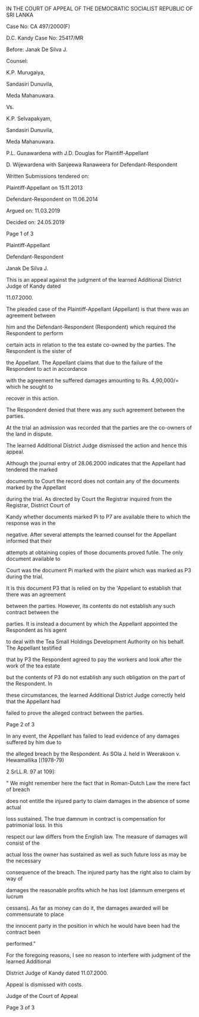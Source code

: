 IN THE COURT OF APPEAL OF THE DEMOCRATIC SOCIALIST REPUBLIC OF SRI LANKA

Case No: CA 497/2000(F)

D.C. Kandy Case No: 25417/MR

Before: Janak De Silva J.

Counsel:

K.P. Murugaiya,

Sandasiri Dunuvila,

Meda Mahanuwara.

Vs.

K.P. Selvapakyam,

Sandasiri Dunuvila,

Meda Mahanuwara.

P.L. Gunawardena with J.D. Douglas for Plaintiff-Appellant

D. Wijewardena with Sanjeewa Ranaweera for Defendant-Respondent

Written Submissions tendered on:

Plaintiff-Appellant on 15.11.2013

Defendant-Respondent on 11.06.2014

Argued on: 11.03.2019

Decided on: 24.05.2019

Page 1 of 3

Plaintiff-Appellant

Defendant-Respondent

Janak De Silva J.

This is an appeal against the judgment of the learned Additional District Judge of Kandy dated

11.07.2000.

The pleaded case of the Plaintiff-Appellant (Appellant) is that there was an agreement between

him and the Defendant-Respondent (Respondent) which required the Respondent to perform

certain acts in relation to the tea estate co-owned by the parties. The Respondent is the sister of

the Appellant. The Appellant claims that due to the failure of the Respondent to act in accordance

with the agreement he suffered damages amounting to Rs. 4,90,000/= which he sought to

recover in this action.

The Respondent denied that there was any such agreement between the parties.

At the trial an admission was recorded that the parties are the co-owners of the land in dispute.

The learned Additional District Judge dismissed the action and hence this appeal.

Although the journal entry of 28.06.2000 indicates that the Appellant had tendered the marked

documents to Court the record does not contain any of the documents marked by the Appellant

during the trial. As directed by Court the Registrar inquired from the Registrar, District Court of

Kandy whether documents marked Pi to P7 are available there to which the response was in the

negative. After several attempts the learned counsel for the Appellant informed that their

attempts at obtaining copies of those documents proved futile. The only document available to

Court was the document Pi marked with the plaint which was marked as P3 during the trial.

It is this document P3 that is relied on by the 'Appeliant to establish that there was an agreement

between the parties. However, its contents do not establish any such contract between the

parties. It is instead a document by which the Appellant appointed the Respondent as his agent

to deal with the Tea Small Holdings Development Authority on his behalf. The Appellant testified

that by P3 the Respondent agreed to pay the workers and look after the work of the tea estate

but the contents of P3 do not establish any such obligation on the part of the Respondent. In

these circumstances, the learned Additional District Judge correctly held that the Appellant had

failed to prove the alleged contract between the parties.

Page 2 of 3

In any event, the Appellant has failed to lead evidence of any damages suffered by him due to

the alleged breach by the Respondent. As SOla J. held in Weerakoon v. Hewamallika [(1978-79)

2 SrLL.R. 97 at 109]:

" We might remember here the fact that in Roman-Dutch Law the mere fact of breach

does not entitle the injured party to claim damages in the absence of some actual

loss sustained. The true damnum in contract is compensation for patrimonial loss. In this

respect our law differs from the English law. The measure of damages will consist of the

actual loss the owner has sustained as well as such future loss as may be the necessary

consequence of the breach. The injured party has the right also to claim by way of

damages the reasonable profits which he has lost (damnum emergens et lucrum

cessans). As far as money can do it, the damages awarded will be commensurate to place

the innocent party in the position in which he would have been had the contract been

performed."

For the foregoing reasons, I see no reason to interfere with judgment of the learned Additional

District Judge of Kandy dated 11.07.2000.

Appeal is dismissed with costs.

Judge of the Court of Appeal

Page 3 of 3